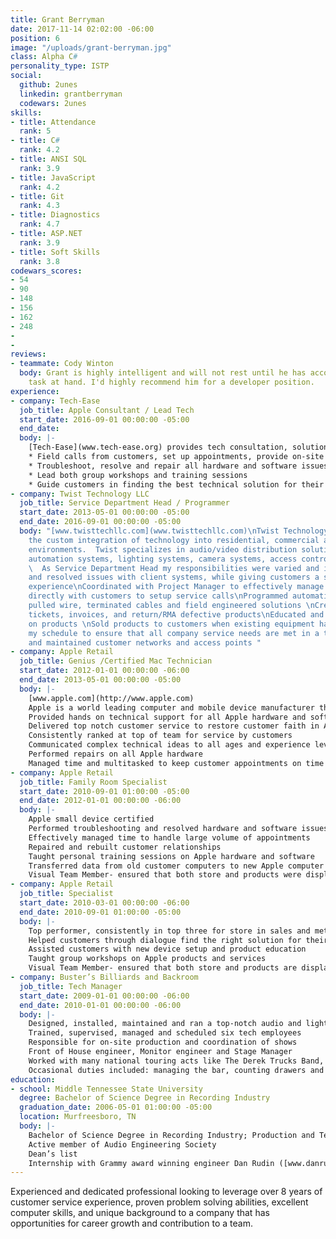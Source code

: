 ```yaml
---
title: Grant Berryman
date: 2017-11-14 02:02:00 -06:00
position: 6
image: "/uploads/grant-berryman.jpg"
class: Alpha C#
personality_type: ISTP
social:
  github: 2unes
  linkedin: grantberryman
  codewars: 2unes
skills:
- title: Attendance
  rank: 5
- title: C#
  rank: 4.2
- title: ANSI SQL
  rank: 3.9
- title: JavaScript
  rank: 4.2
- title: Git
  rank: 4.3
- title: Diagnostics
  rank: 4.7
- title: ASP.NET
  rank: 3.9
- title: Soft Skills
  rank: 3.8
codewars_scores:
- 54
- 90
- 148
- 156
- 162
- 248
- 
- 
reviews:
- teammate: Cody Winton
  body: Grant is highly intelligent and will not rest until he has accomplished the
    task at hand. I'd highly recommend him for a developer position.
experience:
- company: Tech-Ease
  job_title: Apple Consultant / Lead Tech
  start_date: 2016-09-01 00:00:00 -05:00
  end_date: 
  body: |-
    [Tech-Ease](www.tech-ease.org) provides tech consultation, solutions, training and repairs for all Apple products.  As Lead Tech, I am an independent contractor and work with minimal oversight. My duties include:
    * Field calls from customers, set up appointments, provide on-site personal or business consultation and expertise
    * Troubleshoot, resolve and repair all hardware and software issues on all Apple products
    * Lead both group workshops and training sessions
    * Guide customers in finding the best technical solution for their needs
- company: Twist Technology LLC
  job_title: Service Department Head / Programmer
  start_date: 2013-05-01 00:00:00 -05:00
  end_date: 2016-09-01 00:00:00 -05:00
  body: "[www.twisttechllc.com](www.twisttechllc.com)\nTwist Technology LLC delivers
    the custom integration of technology into residential, commercial and worship
    environments.  Twist specializes in audio/video distribution solutions, theaters,
    automation systems, lighting systems, camera systems, access control and networking.
    \  As Service Department Head my responsibilities were varied and included:\nDiagnosed
    and resolved issues with client systems, while giving customers a second to none
    experience\nCoordinated with Project Manager to effectively manage staff\nCommunicated
    directly with customers to setup service calls\nProgrammed automation systems,
    pulled wire, terminated cables and field engineered solutions \nCreated service
    tickets, invoices, and return/RMA defective products\nEducated and trained customers
    on products \nSold products to customers when existing equipment has failed\nManaged
    my schedule to ensure that all company service needs are met in a timely manner\nBuilt
    and maintained customer networks and access points "
- company: Apple Retail
  job_title: Genius /Certified Mac Technician
  start_date: 2012-01-01 00:00:00 -06:00
  end_date: 2013-05-01 00:00:00 -05:00
  body: |-
    [www.apple.com](http://www.apple.com)
    Apple is a world leading computer and mobile device manufacturer that sells and services their products through Apple Retail stores.  As a Genius my duties included:
    Provided hands on technical support for all Apple hardware and software
    Delivered top notch customer service to restore customer faith in Apple
    Consistently ranked at top of team for service by customers
    Communicated complex technical ideas to all ages and experience levels
    Performed repairs on all Apple hardware
    Managed time and multitasked to keep customer appointments on time in fast paced, time sensitive environment
- company: Apple Retail
  job_title: Family Room Specialist
  start_date: 2010-09-01 01:00:00 -05:00
  end_date: 2012-01-01 00:00:00 -06:00
  body: |-
    Apple small device certified
    Performed troubleshooting and resolved hardware and software issues on Apple mobile devices
    Effectively managed time to handle large volume of appointments
    Repaired and rebuilt customer relationships
    Taught personal training sessions on Apple hardware and software
    Transferred data from old customer computers to new Apple computer
    Visual Team Member- ensured that both store and products were displayed according to Apple’s standards, worked after hours to change displays, updated storefront windows, image products with updated software, setup for product launches and restock
- company: Apple Retail
  job_title: Specialist
  start_date: 2010-03-01 00:00:00 -06:00
  end_date: 2010-09-01 01:00:00 -05:00
  body: |-
    Top performer, consistently in top three for store in sales and metrics
    Helped customers through dialogue find the right solution for their needs
    Assisted customers with new device setup and product education
    Taught group workshops on Apple products and services
    Visual Team Member- ensured that both store and products are displayed according to Apple’s standards, worked after hours to change displays, updated storefront windows, image products with updated software, setup for product launches and restock
- company: Buster’s Billiards and Backroom
  job_title: Tech Manager
  start_date: 2009-01-01 00:00:00 -06:00
  end_date: 2010-01-01 00:00:00 -06:00
  body: |-
    Designed, installed, maintained and ran a top-notch audio and lighting system for 1000 capacity venue
    Trained, supervised, managed and scheduled six tech employees
    Responsible for on-site production and coordination of shows
    Front of House engineer, Monitor engineer and Stage Manager
    Worked with many national touring acts like The Derek Trucks Band, Blues Traveler, Silversun Pickups, Cage The Elephant, etc.
    Occasional duties included: managing the bar, counting drawers and cash drops
education:
- school: Middle Tennessee State University
  degree: Bachelor of Science Degree in Recording Industry
  graduation_date: 2006-05-01 01:00:00 -05:00
  location: Murfreesboro, TN
  body: |-
    Bachelor of Science Degree in Recording Industry; Production and Technology, Minor in Music Industry, Major GPA: 3.857 Overall GPA: 3.34
    Active member of Audio Engineering Society
    Dean’s list
    Internship with Grammy award winning engineer Dan Rudin ([www.danrudin.com](http://www.danrudin.com))
---
```


Experienced and dedicated professional looking to leverage over 8 years of customer service experience, proven problem solving abilities, excellent computer skills, and unique background to a company that has opportunities for career growth and contribution to a team.